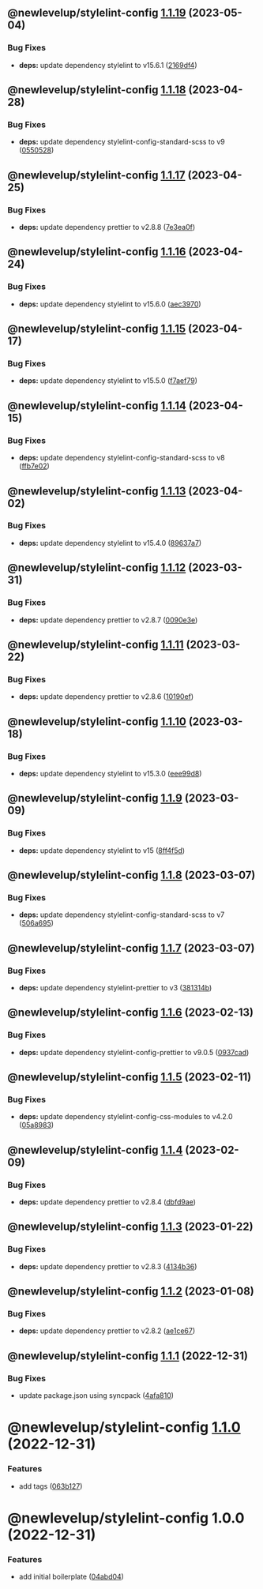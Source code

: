 ## @newlevelup/stylelint-config [1.1.19](https://github.com/newlevelup/config/compare/@newlevelup/stylelint-config@1.1.18...@newlevelup/stylelint-config@1.1.19) (2023-05-04)


### Bug Fixes

* **deps:** update dependency stylelint to v15.6.1 ([2169df4](https://github.com/newlevelup/config/commit/2169df4e18e29edc033ca51562ed674bfb45c5b6))

## @newlevelup/stylelint-config [1.1.18](https://github.com/newlevelup/config/compare/@newlevelup/stylelint-config@1.1.17...@newlevelup/stylelint-config@1.1.18) (2023-04-28)


### Bug Fixes

* **deps:** update dependency stylelint-config-standard-scss to v9 ([0550528](https://github.com/newlevelup/config/commit/05505284f9ddbf55ff81ccab9fbac5b08c269c27))

## @newlevelup/stylelint-config [1.1.17](https://github.com/newlevelup/config/compare/@newlevelup/stylelint-config@1.1.16...@newlevelup/stylelint-config@1.1.17) (2023-04-25)


### Bug Fixes

* **deps:** update dependency prettier to v2.8.8 ([7e3ea0f](https://github.com/newlevelup/config/commit/7e3ea0ffd8a6062d879919e2f2cb0bb022d67ffb))

## @newlevelup/stylelint-config [1.1.16](https://github.com/newlevelup/config/compare/@newlevelup/stylelint-config@1.1.15...@newlevelup/stylelint-config@1.1.16) (2023-04-24)


### Bug Fixes

* **deps:** update dependency stylelint to v15.6.0 ([aec3970](https://github.com/newlevelup/config/commit/aec3970e84bc2b4cc798724cc0c75ee89bbc8aae))

## @newlevelup/stylelint-config [1.1.15](https://github.com/newlevelup/config/compare/@newlevelup/stylelint-config@1.1.14...@newlevelup/stylelint-config@1.1.15) (2023-04-17)


### Bug Fixes

* **deps:** update dependency stylelint to v15.5.0 ([f7aef79](https://github.com/newlevelup/config/commit/f7aef79c8cb279046df864a38db738f9df4fc6c5))

## @newlevelup/stylelint-config [1.1.14](https://github.com/newlevelup/config/compare/@newlevelup/stylelint-config@1.1.13...@newlevelup/stylelint-config@1.1.14) (2023-04-15)


### Bug Fixes

* **deps:** update dependency stylelint-config-standard-scss to v8 ([ffb7e02](https://github.com/newlevelup/config/commit/ffb7e02269d095bb3788a79c4dac9d509cdf2554))

## @newlevelup/stylelint-config [1.1.13](https://github.com/newlevelup/config/compare/@newlevelup/stylelint-config@1.1.12...@newlevelup/stylelint-config@1.1.13) (2023-04-02)


### Bug Fixes

* **deps:** update dependency stylelint to v15.4.0 ([89637a7](https://github.com/newlevelup/config/commit/89637a7ba5fcf8e43fa5c92a405452898df59966))

## @newlevelup/stylelint-config [1.1.12](https://github.com/newlevelup/config/compare/@newlevelup/stylelint-config@1.1.11...@newlevelup/stylelint-config@1.1.12) (2023-03-31)


### Bug Fixes

* **deps:** update dependency prettier to v2.8.7 ([0090e3e](https://github.com/newlevelup/config/commit/0090e3eef5524d67cfa1e70399ede30f6f8d774f))

## @newlevelup/stylelint-config [1.1.11](https://github.com/newlevelup/config/compare/@newlevelup/stylelint-config@1.1.10...@newlevelup/stylelint-config@1.1.11) (2023-03-22)


### Bug Fixes

* **deps:** update dependency prettier to v2.8.6 ([10190ef](https://github.com/newlevelup/config/commit/10190ef582c95f7838f13820411f481c391921c0))

## @newlevelup/stylelint-config [1.1.10](https://github.com/newlevelup/config/compare/@newlevelup/stylelint-config@1.1.9...@newlevelup/stylelint-config@1.1.10) (2023-03-18)


### Bug Fixes

* **deps:** update dependency stylelint to v15.3.0 ([eee99d8](https://github.com/newlevelup/config/commit/eee99d8e488e9ad8a6dd2f9c9eea3e366cffcaec))

## @newlevelup/stylelint-config [1.1.9](https://github.com/newlevelup/config/compare/@newlevelup/stylelint-config@1.1.8...@newlevelup/stylelint-config@1.1.9) (2023-03-09)


### Bug Fixes

* **deps:** update dependency stylelint to v15 ([8ff4f5d](https://github.com/newlevelup/config/commit/8ff4f5d7c52033497468219aeead6f64abb2114c))

## @newlevelup/stylelint-config [1.1.8](https://github.com/newlevelup/config/compare/@newlevelup/stylelint-config@1.1.7...@newlevelup/stylelint-config@1.1.8) (2023-03-07)


### Bug Fixes

* **deps:** update dependency stylelint-config-standard-scss to v7 ([506a695](https://github.com/newlevelup/config/commit/506a695bdfc4cd9be7a31d4bb4d5ae45a7ddc289))

## @newlevelup/stylelint-config [1.1.7](https://github.com/newlevelup/config/compare/@newlevelup/stylelint-config@1.1.6...@newlevelup/stylelint-config@1.1.7) (2023-03-07)


### Bug Fixes

* **deps:** update dependency stylelint-prettier to v3 ([381314b](https://github.com/newlevelup/config/commit/381314b290bc2efeeb13a907091b4668ece21d79))

## @newlevelup/stylelint-config [1.1.6](https://github.com/newlevelup/config/compare/@newlevelup/stylelint-config@1.1.5...@newlevelup/stylelint-config@1.1.6) (2023-02-13)


### Bug Fixes

* **deps:** update dependency stylelint-config-prettier to v9.0.5 ([0937cad](https://github.com/newlevelup/config/commit/0937cade5a4328465f02681fa574ef8d5fe34cf8))

## @newlevelup/stylelint-config [1.1.5](https://github.com/newlevelup/config/compare/@newlevelup/stylelint-config@1.1.4...@newlevelup/stylelint-config@1.1.5) (2023-02-11)


### Bug Fixes

* **deps:** update dependency stylelint-config-css-modules to v4.2.0 ([05a8983](https://github.com/newlevelup/config/commit/05a89838f4ac66caea48d51920e6682704299fa0))

## @newlevelup/stylelint-config [1.1.4](https://github.com/newlevelup/config/compare/@newlevelup/stylelint-config@1.1.3...@newlevelup/stylelint-config@1.1.4) (2023-02-09)


### Bug Fixes

* **deps:** update dependency prettier to v2.8.4 ([dbfd9ae](https://github.com/newlevelup/config/commit/dbfd9aefdb987a6658403daa8eb19b6da12e9642))

## @newlevelup/stylelint-config [1.1.3](https://github.com/newlevelup/config/compare/@newlevelup/stylelint-config@1.1.2...@newlevelup/stylelint-config@1.1.3) (2023-01-22)


### Bug Fixes

* **deps:** update dependency prettier to v2.8.3 ([4134b36](https://github.com/newlevelup/config/commit/4134b362b90a13d73269782dd9196237444d89c3))

## @newlevelup/stylelint-config [1.1.2](https://github.com/newlevelup/config/compare/@newlevelup/stylelint-config@1.1.1...@newlevelup/stylelint-config@1.1.2) (2023-01-08)


### Bug Fixes

* **deps:** update dependency prettier to v2.8.2 ([ae1ce67](https://github.com/newlevelup/config/commit/ae1ce671a5010fa3781f17c8ba26c0fd909fc057))

## @newlevelup/stylelint-config [1.1.1](https://github.com/newlevelup/config/compare/@newlevelup/stylelint-config@1.1.0...@newlevelup/stylelint-config@1.1.1) (2022-12-31)


### Bug Fixes

* update package.json using syncpack ([4afa810](https://github.com/newlevelup/config/commit/4afa810624c2b0b8483a9c07de1f7b9e4628c5b3))

# @newlevelup/stylelint-config [1.1.0](https://github.com/newlevelup/config/compare/@newlevelup/stylelint-config@1.0.0...@newlevelup/stylelint-config@1.1.0) (2022-12-31)


### Features

* add tags ([063b127](https://github.com/newlevelup/config/commit/063b1278cfc0a52b1f5aa5324371af3f48947837))

# @newlevelup/stylelint-config 1.0.0 (2022-12-31)


### Features

* add initial boilerplate ([04abd04](https://github.com/newlevelup/config/commit/04abd040bc0501f9202853794aea884aa0d31b0c))
